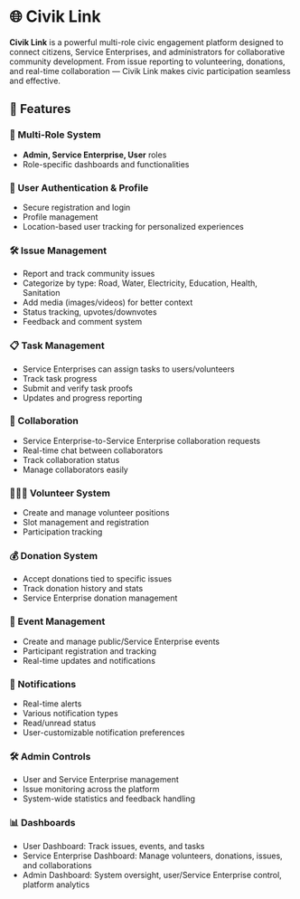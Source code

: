 
# 🌐 Civik Link

**Civik Link** is a powerful multi-role civic engagement platform designed to connect citizens, Service Enterprises, and administrators for collaborative community development. From issue reporting to volunteering, donations, and real-time collaboration — Civik Link makes civic participation seamless and effective.

## 🚀 Features

### 👥 Multi-Role System
- **Admin, Service Enterprise, User** roles
- Role-specific dashboards and functionalities

### 🔐 User Authentication & Profile
- Secure registration and login
- Profile management
- Location-based user tracking for personalized experiences

### 🛠️ Issue Management
- Report and track community issues
- Categorize by type: Road, Water, Electricity, Education, Health, Sanitation
- Add media (images/videos) for better context
- Status tracking, upvotes/downvotes
- Feedback and comment system

### 📋 Task Management
- Service Enterprises can assign tasks to users/volunteers
- Track task progress
- Submit and verify task proofs
- Updates and progress reporting

### 🤝 Collaboration
- Service Enterprise-to-Service Enterprise collaboration requests
- Real-time chat between collaborators
- Track collaboration status
- Manage collaborators easily

### 🧑‍🤝‍🧑 Volunteer System
- Create and manage volunteer positions
- Slot management and registration
- Participation tracking

### 💰 Donation System
- Accept donations tied to specific issues
- Track donation history and stats
- Service Enterprise donation management

### 📅 Event Management
- Create and manage public/Service Enterprise events
- Participant registration and tracking
- Real-time updates and notifications

### 🔔 Notifications
- Real-time alerts
- Various notification types
- Read/unread status
- User-customizable notification preferences

### 🛠️ Admin Controls
- User and Service Enterprise management
- Issue monitoring across the platform
- System-wide statistics and feedback handling

### 📊 Dashboards
- User Dashboard: Track issues, events, and tasks
- Service Enterprise Dashboard: Manage volunteers, donations, issues, and collaborations
- Admin Dashboard: System oversight, user/Service Enterprise control, platform analytics
